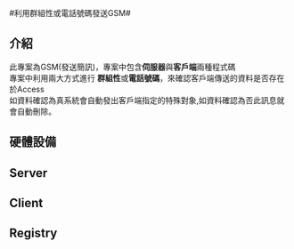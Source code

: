 #利用群組性或電話號碼發送GSM#

## 介紹

此專案為GSM(發送簡訊)，專案中包含**伺服器**與**客戶端**兩種程式碼<br>
專案中利用兩大方式進行
**群組性**或**電話號碼**，來確認客戶端傳送的資料是否存在於Access<br>如資料確認為真系統會自動發出客戶端指定的特殊對象,如資料確認為否此訊息就會自動刪除。
## 硬體設備

## Server

## Client

## Registry